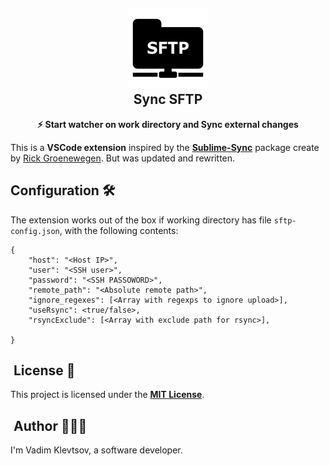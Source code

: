 <h2 align="center"><img src="./icons/icon.png" height="128" /><br />Sync SFTP</h2>
<p align="center"><strong>⚡️ Start watcher on work directory and Sync external changes</strong></p>


This is a **VSCode extension** inspired by the  **[Sublime-Sync](https://www.npmjs.com/package/sublime-sync)** package create by [Rick Groenewegen](https://github.com/RickGroenewegen). But was updated and rewritten.

## Configuration 🛠️

The extension works out of the box if working directory has file ```sftp-config.json```, with the following contents:
```
{
    "host": "<Host IP>",
    "user": "<SSH user>",
    "password": "<SSH PASSOWORD>",
    "remote_path": "<Absolute remote path>",
    "ignore_regexes": [<Array with regexps to ignore upload>],
    "useRsync": <true/false>,
    "rsyncExclude": [<Array with exclude path for rsync>],

}
```

##  License 📄

This project is licensed under the [**MIT License**](https://github.com/vad23klev/sync-sftp/blob/main/LICENSE).

##  Author 🙋🏽‍♂️

I'm Vadim Klevtsov, a software developer.